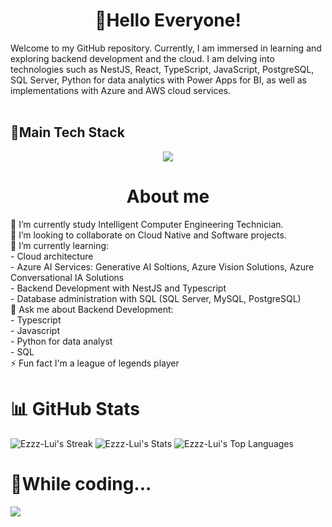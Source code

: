 <h1 align="center">👋Hello Everyone!</h1>
Welcome to my GitHub repository. Currently, I am immersed in learning and exploring backend development and the cloud. I am delving into technologies such as NestJS, React, TypeScript, JavaScript, PostgreSQL, SQL Server, Python for data analytics with Power Apps for BI, as well as implementations with Azure and AWS cloud services.
<br></br>
<h2 align="left">🚀Main Tech Stack</h2>
<p align="center">
  <a href="https://skillicons.dev">
    <img src="https://skillicons.dev/icons?i=ts,js,python,react,astro,graphql,postgres,nest,nodejs,express,azure,gitlab,aws"/>
  </a>
</p>

<h1 align="center">About me</h1>
🔭 I’m currently study Intelligent Computer Engineering Technician.<br>👯 I’m looking to collaborate on Cloud Native and Software projects.<br>🌱 I’m currently learning:<br>       - Cloud architecture<br> - Azure AI Services: Generative AI Soltions, Azure Vision Solutions, Azure Conversational IA Solutions<br>       - Backend Development with NestJS and Typescript<br>       - Database administration with SQL (SQL Server, MySQL, PostgreSQL)<br>💬 Ask me about Backend Development:<br>        - Typescript<br>        - Javascript<br>        - Python for data analyst<br>        - SQL<br>⚡ Fun fact I'm a league of legends player


# 📊 GitHub Stats
![Ezzz-Lui's Streak](https://github-readme-streak-stats.herokuapp.com/?user=Ezzz-Lui&theme=gotham&hide_border=false)
![Ezzz-Lui's Stats](https://github-readme-stats.vercel.app/api?username=Ezzz-Lui&theme=gotham&show_icons=true&hide_border=false&count_private=true)
![Ezzz-Lui's Top Languages](https://github-readme-stats.vercel.app/api/top-langs/?username=Ezzz-Lui&theme=gotham&show_icons=true&hide_border=false&layout=compact)
# 🎵While coding...
<img src="https://spotify-github-profile.kittinanx.com/api/view.svg?uid=31utu5wegdlp5aawfenema4jec4y&cover_image=true&theme=default&show_offline=true&background_color=121212&interchange=true"></img>
